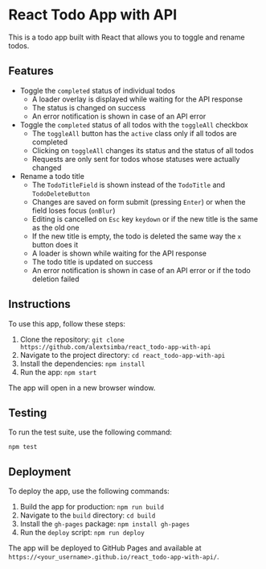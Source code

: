 # React Todo App with API

This is a todo app built with React that allows you to toggle and rename todos.

## Features

- Toggle the `completed` status of individual todos
  - A loader overlay is displayed while waiting for the API response
  - The status is changed on success
  - An error notification is shown in case of an API error
- Toggle the `completed` status of all todos with the `toggleAll` checkbox
  - The `toggleAll` button has the `active` class only if all todos are completed
  - Clicking on `toggleAll` changes its status and the status of all todos
  - Requests are only sent for todos whose statuses were actually changed
- Rename a todo title
  - The `TodoTitleField` is shown instead of the `TodoTitle` and `TodoDeleteButton`
  - Changes are saved on form submit (pressing `Enter`) or when the field loses focus (`onBlur`)
  - Editing is cancelled on `Esc` key `keydown` or if the new title is the same as the old one
  - If the new title is empty, the todo is deleted the same way the `x` button does it
  - A loader is shown while waiting for the API response
  - The todo title is updated on success
  - An error notification is shown in case of an API error or if the todo deletion failed

## Instructions

To use this app, follow these steps:

1. Clone the repository: `git clone https://github.com/alextsimba/react_todo-app-with-api`
2. Navigate to the project directory: `cd react_todo-app-with-api`
3. Install the dependencies: `npm install`
4. Run the app: `npm start`

The app will open in a new browser window.

## Testing

To run the test suite, use the following command:

`npm test`

## Deployment

To deploy the app, use the following commands:

1. Build the app for production: `npm run build`
2. Navigate to the `build` directory: `cd build`
3. Install the `gh-pages` package: `npm install gh-pages`
4. Run the `deploy` script: `npm run deploy`

The app will be deployed to GitHub Pages and available at `https://<your_username>.github.io/react_todo-app-with-api/`.
